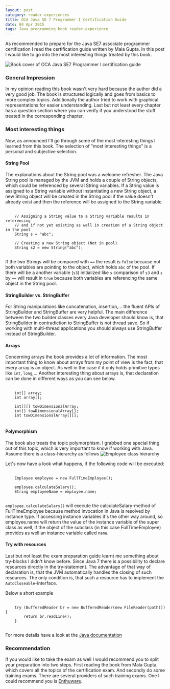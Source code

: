 ```yaml
---
layout: post
category: reader-experiences
title: OCA Java SE 7 Programmer I Certification Guide
date: 04 Apr 2015
tags: Java programming book reader-experience
---
```


As recommended to prepare for the Java SE7 associate programmer certification I read the certification guide written by Mala Gupta. In this post I would like to go into the most interesting things treated by this book.


<div class="inline-img-left">
    <img src="{{ site.url }}/assets/book-covers/oca-java-SE7-programmer-I-certification-guide.jpg" alt="Book cover of OCA Java SE7 Programmer I certification guide"/>
</div>


### General Impression
In my opinion reading this book wasn't very hard because the author did a very good job. The book is structured logically and goes from basics to more complex topics. Additionally the author tried to work with graphical representations for easier understanding. Last but not least every chapter has a question section where you can verify if you understood the stuff treated in the corresponding chapter. 


### Most interesting things

Now, as announced I'll go through some of the most interesting things I learned from this book. The selection of "most interesting things" is a personal and subjective selection.


#### String Pool

The explanations about the String pool was a welcome refresher. The Java String pool is managed by the JVM and holds a couple of String objects, which could be referenced by several String variables. If a String value is assigned to a String variable without instantiating a new String object, a new String object will be created in the String pool if the value doesn't already exist and then the reference will be assigned to the String variable.

<pre>
  <code class="java">
    // Assigning a String value to a String variable results in referencing
    // and if not yet existing as well in creation of a String object in the pool
    String s = "abc";
    
    // Creating a new String object (Not in pool)
    String s2 = new String("abc");
  </code>
</pre>

If the two Strings will be compared with `==` the result is `false` because not both variables are pointing to the object, which holds `abc` of the pool. If there will be a another variable (`s3`) initialized like `s` comparison of `s3` and `s` by `==` will result in `true` because both variables are referencing the same object in the String pool.


#### StringBuilder vs. StringBuffer

For String manipulations like concatenation, insertion,... the fluent APIs of StringBuilder and StringBuffer are very helpful. The main difference between the two builder classes every Java developer should know is, that StringBuilder in contradiction to StringBuffer is not thread save. So if working with multi-thread applications you should always use StringBuffer instead of StringBuilder. 


#### Arrays

Concerning arrays the book provides a lot of information. The most important thing to know about arrays from my point of view is the fact, that every array is an object. As well in the case if it only holds primitive types like `int`, `long`,...
Another interesting thing about arrays is, that declaration can be done in different ways as you can see below.

<pre>
  <code class="java">
    int[] array;
    int array[];
    
    int[][] towDimensionalArray;
    int[] towDimensionalArray[];
    int towDimensionalArray[][];
  </code>
</pre>


#### Polymorphism

The book also treats the topic polymorphism. I grabbed one special thing out of this topic, which is very important to know if working with Java.
Assume there is a class-hierarchy as follows
<img src="{{ site.url }}/assets/screenshots/class-hierarchy.png" alt="Employee class hierarchy"/>


Let's now have a look what happens, if the following code will be executed:

<pre>
  <code class="java">
    Employee employee = new FullTimeEmployee();
    
    employee.calculateSalary();
    String employeeName = employee.name;
  </code>
</pre>

`employee.calculateSalary()` will execute the calculateSalary-method of FullTimeEmployee because method invocation in Java is resolved by instance type. If accessing instance variables it's the other way around, so employee.name will return the value of the instance variable of the super class as well, if the object of the subclass (in this case FullTimeEmployee) provides as well an instance variable called `name`.


#### Try with resources

Last but not least the exam preparation guide learnt me something about try-blocks I didn't know before. Since Java 7 there is a possibility to declare resources directly in the try-statement. The advantage of that way of declaration is, that the JVM automatically handles the closing of such resources. The only condition is, that such a resource has to implement the `AutoCloseable`-interface. 

Below a short example

<pre>
  <code class="java">
    try (BufferedReader br = new BufferedReader(new FileReader(path))) {
        return br.readLine();
    }
  </code>
</pre>

For more details have a look at the [Java documentation](https://docs.oracle.com/javase/tutorial/essential/exceptions/tryResourceClose.html)


### Recommendation

If you would like to take the exam as well I would recommend you to split your preparation into two steps. First reading the book from Mala Gupta, which covers all the topics of the certification exam. And secondly do some training exams. There are several providers of such training exams. One I could recommend you is [Enthuware](http://enthuware.com/).